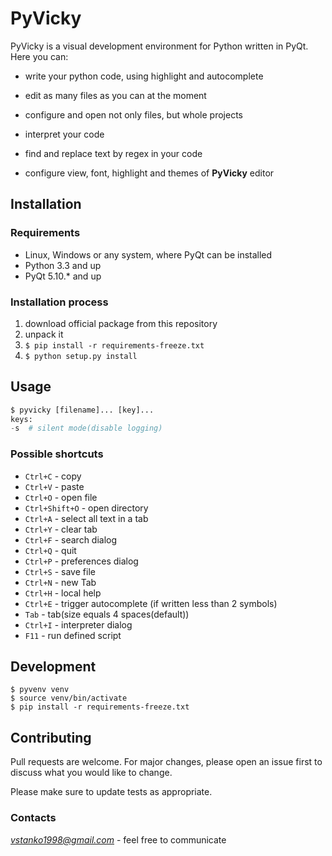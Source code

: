 # PyVicky

PyVicky is a visual development environment for Python written in PyQt.
Here you can:

+ write your python code, using highlight and autocomplete

+ edit as many files as you can at the moment

+ configure and open not only files, but whole projects

+ interpret your code

+ find and replace text by regex in your code

+ configure view, font, highlight and themes of **PyVicky** editor


## Installation

### Requirements
* Linux, Windows or any system, where PyQt can be installed
* Python 3.3 and up
* PyQt 5.10.* and up

###  Installation process
1. download official package from this repository
2. unpack it
3. `$ pip install -r requirements-freeze.txt`
4. `$ python setup.py install`

## Usage

```python
$ pyvicky [filename]... [key]...
keys:
-s  # silent mode(disable logging)
```
### Possible shortcuts

   * `Ctrl+C` - copy
   * `Ctrl+V` - paste
   * `Ctrl+O` - open file
   * `Ctrl+Shift+O` - open directory
   * `Ctrl+A` - select all text in a tab
   * `Ctrl+Y` - clear tab
   * `Ctrl+F` - search dialog
   * `Ctrl+Q` - quit
   * `Ctrl+P` - preferences dialog
   * `Ctrl+S` - save file
   * `Ctrl+N` - new Tab
   * `Ctrl+H` - local help
   * `Ctrl+E` - trigger autocomplete (if written less than 2 symbols)
   * `Tab` - tab(size equals 4 spaces(default))
   * `Ctrl+I` - interpreter dialog
   * `F11` - run defined script

## Development
```
$ pyvenv venv
$ source venv/bin/activate
$ pip install -r requirements-freeze.txt
```

## Contributing
Pull requests are welcome. For major changes, please open an issue first to discuss what you would like to change.

Please make sure to update tests as appropriate.

### Contacts
*vstanko1998@gmail.com* - feel free to communicate
